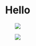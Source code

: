 <h1 align="center">Hello</h1>
<!-- ![Anurag's GitHub stats](https://github-readme-stats.vercel.app/api?username=alexxShandsome&count_private=true&theme=tokyonight) -->

<!-- Summary -->
<p align="center">
	<a href="https://github.com/anuraghazra/github-readme-stats">
		<img src="https://github-readme-stats.vercel.app/api?username=alexxShandsome&count_private=true&theme=tokyonight&show_icons=true">
		<!-- <img src="https://github-readme-stats.vercel.app/api?username=alexxShandsome&theme=tokyonight&show_icons=true"> -->
	</a>
</p

<!-- Top languages -->
<p align="center">
	<a href="https://github.com/anuraghazra/github-readme-stats">
		<img src="https://github-readme-stats.vercel.app/api/top-langs/?username=alexxShandsome&layout=compact&theme=tokyonight&langs_count=10">
	</a>
</p

